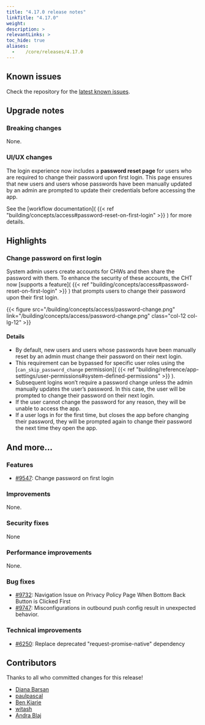 ```yaml
---
title: "4.17.0 release notes"
linkTitle: "4.17.0"
weight:
description: >
relevantLinks: >
toc_hide: true
aliases:
  -    /core/releases/4.17.0
---
```


## Known issues

Check the repository for the [latest known issues](https://github.com/medic/cht-core/issues?q=is%3Aissue+label%3A%22Affects%3A+4.17.0%22).

## Upgrade notes

### Breaking changes

None.

### UI/UX changes

The login experience now includes a **password reset page** for users who are required to change their password upon first login. This page ensures that new users and users whose passwords have been manually updated by an admin are prompted to update their credentials before accessing the app.

See the [workflow documentation]( {{< ref "building/concepts/access#password-reset-on-first-login" >}} ) for more details.

## Highlights

### Change password on first login

System admin users create accounts for CHWs and then share the password with them. To enhance the security of these accounts, the CHT now [supports a feature]( {{< ref "building/concepts/access#password-reset-on-first-login" >}} ) that prompts users to change their password upon their first login.

{{< figure src="/building/concepts/access/password-change.png" link="/building/concepts/access/password-change.png" class="col-12 col-lg-12" >}}


#### Details
- By default, new users and users whose passwords have been manually reset by an admin must change their password on their next login.
- This requirement can be bypassed for specific user roles using the [`can_skip_password_change` permission]( {{< ref "building/reference/app-settings/user-permissions#system-defined-permissions" >}} ).
- Subsequent logins won’t require a password change unless the admin manually updates the user’s password. In this case, the user will be prompted to change their password on their next login.
- If the user cannot change the password for any reason, they will be unable to access the app.
- If a user logs in for the first time, but closes the app before changing their password, they will be prompted again to change their password the next time they open the app.

## And more...

### Features

- [#9547](https://github.com/medic/cht-core/issues/9547): Change password on first login

### Improvements

None.

### Security fixes

None

### Performance improvements

None.

### Bug fixes

- [#9732](https://github.com/medic/cht-core/issues/9732): Navigation Issue on Privacy Policy Page When Bottom Back Button is Clicked First
- [#9747](https://github.com/medic/cht-core/issues/9747): Misconfigurations in outbound push config result in unexpected behavior.

### Technical improvements

- [#6250](https://github.com/medic/cht-core/issues/6250): Replace deprecated "request-promise-native" dependency



## Contributors

Thanks to all who committed changes for this release!

- [Diana Barsan](https://github.com/dianabarsan)
- [paulpascal](https://github.com/paulpascal)
- [Ben Kiarie](https://github.com/Benmuiruri)
- [witash](https://github.com/witash)
- [Andra Blaj](https://github.com/andrablaj)
